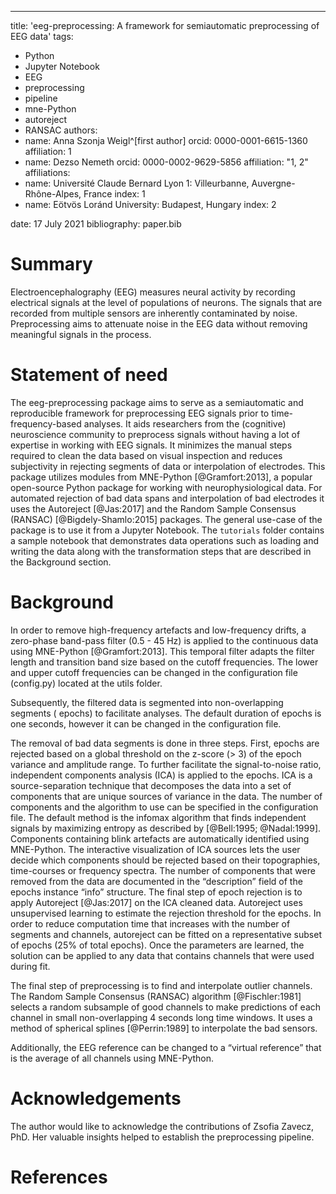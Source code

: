 ---
title: 'eeg-preprocessing: A framework for semiautomatic preprocessing of EEG data'
tags:
  - Python
  - Jupyter Notebook
  - EEG
  - preprocessing
  - pipeline
  - mne-Python
  - autoreject
  - RANSAC
authors:
  - name: Anna Szonja Weigl^[first author]
    orcid: 0000-0001-6615-1360
    affiliation: 1 
  - name: Dezso Nemeth
    orcid: 0000-0002-9629-5856
    affiliation: "1, 2"
affiliations:
 - name: Université Claude Bernard Lyon 1: Villeurbanne, Auvergne-Rhône-Alpes, France
   index: 1
 - name: Eötvös Loránd University: Budapest, Hungary
   index: 2

date: 17 July 2021
bibliography: paper.bib


# Summary

Electroencephalography (EEG) measures neural activity by recording electrical
signals at the level of populations of neurons. The signals that are recorded
from multiple sensors are inherently contaminated by noise. Preprocessing aims
to attenuate noise in the EEG data without removing meaningful signals in the
process.

# Statement of need

The eeg-preprocessing package aims to serve as a semiautomatic and reproducible
framework for preprocessing EEG signals prior to time-frequency-based analyses.
It aids researchers from the (cognitive) neuroscience community to preprocess
signals without having a lot of expertise in working with EEG signals.
It minimizes the manual steps required to clean the data based on visual
inspection and reduces subjectivity in rejecting segments of data or 
interpolation of electrodes. This package
utilizes modules from MNE-Python [@Gramfort:2013], a popular open-source
Python package for working with neurophysiological data. For automated
rejection of bad data spans and interpolation of bad electrodes it uses the
Autoreject [@Jas:2017] and the Random Sample Consensus (RANSAC)
[@Bigdely-Shamlo:2015] packages. The general use-case of the package is 
to use it from a Jupyter Notebook. The `tutorials` folder contains a sample 
notebook that demonstrates data operations such as loading and writing the data
along with the transformation steps that are described in the Background section.


# Background

In order to remove high-frequency artefacts and low-frequency drifts, a
zero-phase band-pass filter (0.5 - 45 Hz) is applied to the continuous data
using MNE-Python [@Gramfort:2013]. This temporal filter adapts the filter 
length and transition band size based on the cutoff frequencies. 
The lower and upper cutoff frequencies can be changed in the configuration 
file (config.py) located at the utils folder.

Subsequently, the filtered data is segmented into non-overlapping segments (
epochs) to facilitate analyses. The default duration of epochs is one seconds,
however it can be changed in the configuration file.

The removal of bad data segments is done in three steps. First, epochs are
rejected based on a global threshold on the z-score (> 3) of the epoch variance
and amplitude range. To further facilitate the signal-to-noise ratio,
independent components analysis (ICA) is applied to the epochs. ICA is a
source-separation technique that decomposes the data into a set of components
that are unique sources of variance in the data. The number of components and
the algorithm to use can be specified in the configuration file. The default
method is the infomax algorithm that finds independent signals by maximizing
entropy as described by [@Bell:1995; @Nadal:1999].
Components containing blink artefacts are automatically identified using
MNE-Python. The interactive visualization of ICA sources lets the user decide
which components should be rejected based on their topographies, time-courses
or frequency spectra. The number of components that were removed from the data
are documented in the “description” field of the epochs instance “info”
structure. The final step of epoch rejection is to apply Autoreject [@Jas:2017]
on the ICA cleaned data. Autoreject uses unsupervised learning to
estimate the rejection threshold for the epochs. In order to reduce computation
time that increases with the number of segments and channels, autoreject can be
fitted on a representative subset of epochs (25% of total epochs). Once the
parameters are learned, the solution can be applied to any data that contains
channels that were used during fit.

The final step of preprocessing is to find and interpolate outlier channels.
The Random Sample Consensus (RANSAC) algorithm [@Fischler:1981]
selects a random subsample of good channels to make predictions of each channel
in small non-overlapping 4 seconds long time windows. It uses a method of
spherical splines [@Perrin:1989] to interpolate the bad sensors.

 Additionally, the EEG reference can be changed to a “virtual reference” that 
 is the average of all channels using MNE-Python.

# Acknowledgements

The author would like to acknowledge the contributions of Zsofia Zavecz, PhD. 
Her valuable insights helped to establish the preprocessing pipeline.

# References